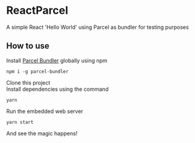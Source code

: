 # ReactParcel

A simple React 'Hello World' using Parcel as bundler for testing purposes

## How to use

Install [Parcel Bundler](https://github.com/parcel-bundler/parcel) globally using npm
```
npm i -g parcel-bundler
```
Clone this project  
Install dependencies using the command
```
yarn
```

Run the embedded web server
```
yarn start
```

And see the magic happens!